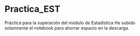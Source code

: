 # Practica_EST
Práctica para la superación del módulo de Estadística
He subido solamnente el notebook para ahorrar espacio en la descarga.
